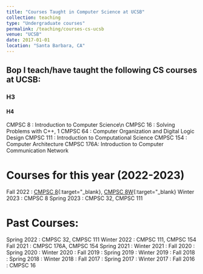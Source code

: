 ```yaml
---
title: "Courses Taught in Computer Science at UCSB"
collection: teaching
type: "Undergraduate courses"
permalink: /teaching/courses-cs-ucsb
venue: "UCSB"
date: 2017-01-01
location: "Santa Barbara, CA"
---
```


## Bop I teach/have taught the following CS courses at UCSB:
### H3
#### H4
CMPSC 8   : Introduction to Computer Science\n
CMPSC 16  : Solving Problems with C++, 1
CMPSC 64  : Computer Organization and Digital Logic Design
CMPSC 111 : Introduction to Computational Science
CMPSC 154 : Computer Architecture
CMPSC 176A: Introduction to Computer Communication Network

Courses for this year (2022-2023)
=====
Fall   2022 : [CMPSC 8](){:target="_blank}, [CMPSC 8W](){:target="_blank}
Winter 2023 : CMPSC 8
Spring 2023 : CMPSC 32, CMPSC 111

Past Courses:
=====
Spring 2022 : CMPSC 32, CMPSC 111
Winter 2022 : CMPSC 111, CMPSC 154
Fall   2021 : CMPSC 176A, CMPSC 154
Spring 2021 :
Winter 2021 :
Fall   2020 :
Spring 2020 :
Winter 2020 :
Fall   2019 :
Spring 2019 :
Winter 2019 :
Fall   2018 :
Spring 2018 :
Winter 2018 :
Fall   2017 :
Spring 2017 :
Winter 2017 :
Fall   2016 : CMPSC 16
